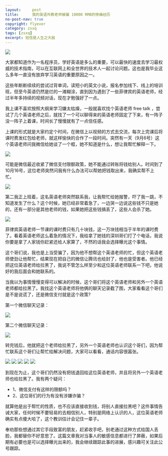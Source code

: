 ```yaml
---
layout:     post
title:      我的英语外教老师被骗 10000 RMB的惨痛经历
no-post-nav: true
copyright: flyever
category: zsxq
tags: [zsxq]
excerpt: 轻信是人生之大敌
---
```


![](http://www.ityoukow.com/assets/images/2018/life/insane.png)

大家都知道作为一名程序员，学好英语是多么的重要，可以最快的速度去学习最权威的技术指南，可以在互联网上和全世界的技术人一起讨论问题。这也是我毕业这么多年一直没有放弃学习英语的重要原因之一。

这些年断断续续的尝试过背单词，读短小的英文小说，报名参加线下、线上的培训班，但至今英语仍然是烂的一滩糊涂，直到因为遇到了一些菲律宾的英语老师，经过半年多持续的视频对话，现在才勉强好了一点。

我上课不喜欢按照大纲来学习嫌太枯燥，一般就喜欢找个英语老师 free talk ，尝试了几个英语老师之后，就找了一个可以聊得来的英语老师固定了下来，有一阵子没一阵子上着课，时间长了慢慢就有了一点信任感。

上课的形式就是大家约定个时间，在微信上以视频的方式去交流，每次上完课后将课时费发红包给老师，就这样愉快的合作了一段时间。突然有一天（9月6号）这个英语老师问我微信给她谈了一个框，她不知道是什么，想让我帮忙解释一下。

![](http://www.ityoukow.com/assets/images/2018/life/001.png)

可能是微信最近收紧了微信支付限额政策，她不能通过转账将钱给别人。时间到了10月16号，这位老师突然问我有什么办法可以帮她把钱取出来，我确实帮不上忙。

![](http://www.ityoukow.com/assets/images/2018/life/002.png)

第二我正上班着，这名英语老师突然联系我，让我帮忙给她报警，吓了我一跳，不知道发生了什么？这个时候，她已经非常着急了，一边哭一边说这些钱不只是她的，还有一部分是其他老师的钱，如果她把这些钱搞丢了，这些人会杀了她。

![](http://www.ityoukow.com/assets/images/2018/life/003.png)

菲律宾英语老师一节课的课时费只有几十块钱，这一万块钱相当于半年的课时费了。看着英语老师这么着急的情况下，我给拿了她钱的深圳哥们打了个电话，我说你要是拿了人家钱你赶紧还给人家算了，不然的话我会选择曝光这个事情。

这个哥们说，我也是上当受骗了，因为他不想帮这个英语老师的忙，但这个英语老师使劲让他帮忙，结果现在把自己的微信让腾讯也给封了，他也是受害者。他已经把这位英语老师给拉黑了，我说不管怎么样至少和这位英语老师联系一下吧，他说好的我后面会和她联系的。

当我以为事情慢慢变得可以解决的时候，这个哥们将这个英语老师和另外一个英语老师都给拉黑了。我找这个英语老师将他俩的聊天记录截了图，大家看看这个哥们是不是说谎了，还是微信支付就是这个政策?

第一个微信聊天记录：

![](http://www.ityoukow.com/assets/images/2018/life/004.jpg)

第二个微信聊天记录：

![](http://www.ityoukow.com/assets/images/2018/life/005.jpg)

转完钱后，他就把这个老师给拉黑了，另外一个英语老师也认识这个哥们，因为帮忙联系这个哥们让帮忙给解决问题，大家可以看看，通话内容很嚣张。

![](http://www.ityoukow.com/assets/images/2018/life/101.jpg)
![](http://www.ityoukow.com/assets/images/2018/life/102.jpg)
![](http://www.ityoukow.com/assets/images/2018/life/103.jpg)
![](http://www.ityoukow.com/assets/images/2018/life/104.jpg)
![](http://www.ityoukow.com/assets/images/2018/life/105.jpg)

到现在为止，这个哥们仍然没有把钱退回给这位英语老师，并且将另外一个英语老师也给拉黑了。我有两个疑问：

- 1、微信支付有这样的限额吗？
- 2、这位哥们的行为有没有涉嫌诈骗？

就算他是出于帮忙的性质，也不应该直接收到钱，将别人直接拉黑吧？这件事情告诫大家，任何时候不要轻易的去相信别人，特别是网络上认识的人，这位英语老师确实有点傻大哈了，这个教训估计会记住一辈子。

奉劝那些想通过其它手段致富的朋友，赶紧收手吧，别老通过这种方式给国人丢脸，我都替你不好意思了。这篇文章我对当事人的敏感信息都进行了屏蔽，如果后期有必要也是可以选择曝光出来的，我会继续跟踪此事的进展，感兴趣可关注此公号跟踪。
